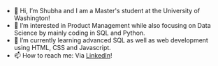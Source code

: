- 👋 Hi, I’m Shubha and I am a Master's student at the University of Washington!
- 👀 I’m interested in Product Management while also focusing on Data Science by mainly coding in SQL and Python.
- 🌱 I’m currently learning advanced SQL as well as web development using HTML, CSS and Javascript.
- 📫 How to reach me: Via [LinkedIn](https://www.linkedin.com/in/shubhat/)!

<!---
shubha4/shubha4 is a ✨ special ✨ repository because its `README.md` (this file) appears on your GitHub profile.
You can click the Preview link to take a look at your changes.
--->
